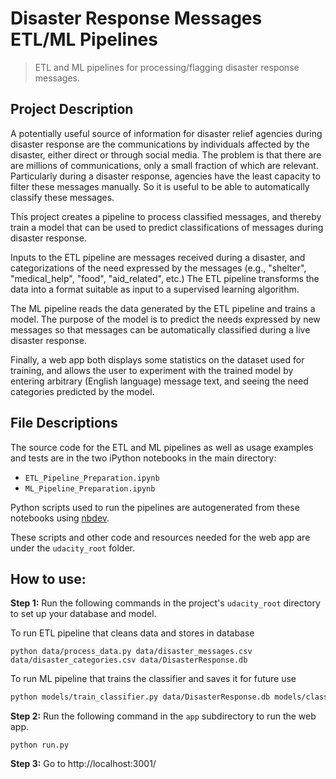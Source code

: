 # Disaster Response Messages ETL/ML Pipelines
> ETL and ML pipelines for processing/flagging disaster response messages.

## Project Description
A potentially useful source of information for disaster relief agencies during disaster response are the communications by individuals affected by the disaster, either direct or through social media. The problem is that there are are millions of communications, only a small fraction of which are relevant. Particularly during a disaster response, agencies have the least capacity to filter these messages manually. So it is useful to be able to automatically classify these messages.

This project creates a pipeline to process classified messages, and thereby train a model that can be used to predict classifications of messages during disaster response.

Inputs to the ETL pipeline are messages received during a disaster, and categorizations of the need expressed by the messages
(e.g., "shelter", "medical_help", "food", "aid_related", etc.) The ETL pipeline transforms the data into a format suitable
as input to a supervised learning algorithm.

The ML pipeline reads the data generated by the ETL pipeline and trains a model. The purpose of the model is to predict
the needs expressed by new messages so that messages can be automatically classified during a live disaster response.

Finally, a web app both displays some statistics on the dataset used for training, and allows the user to experiment with the 
trained model by entering arbitrary (English language) message text, and seeing the need categories predicted by the model.

## File Descriptions
The source code for the ETL and ML pipelines as well as usage examples and tests are in the two iPython notebooks in the main directory:
- `ETL_Pipeline_Preparation.ipynb`
- `ML_Pipeline_Preparation.ipynb`

Python scripts used to run the pipelines are autogenerated from these notebooks using [nbdev](https://github.com/fastai/nbdev).

These scripts and other code and resources needed for the web app are under the `udacity_root` folder.

## How to use:
**Step 1:** Run the following commands in the project's `udacity_root` directory to set up your database and model.

To run ETL pipeline that cleans data and stores in database

```shell
python data/process_data.py data/disaster_messages.csv data/disaster_categories.csv data/DisasterResponse.db
```

To run ML pipeline that trains the classifier and saves it for future use
  
```bash
python models/train_classifier.py data/DisasterResponse.db models/classifier.pkl
```

**Step 2:** Run the following command in the `app` subdirectory to run the web app.

```shell
python run.py
```

**Step 3:** Go to http://localhost:3001/


